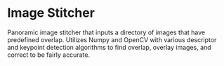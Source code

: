 # Image Stitcher
Panoramic image stitcher that inputs a directory of images that have predefined overlap. Utilizes Numpy and OpenCV with various descriptor and keypoint detection algorithms to find overlap, overlay images, and correct to be fairly accurate. 
